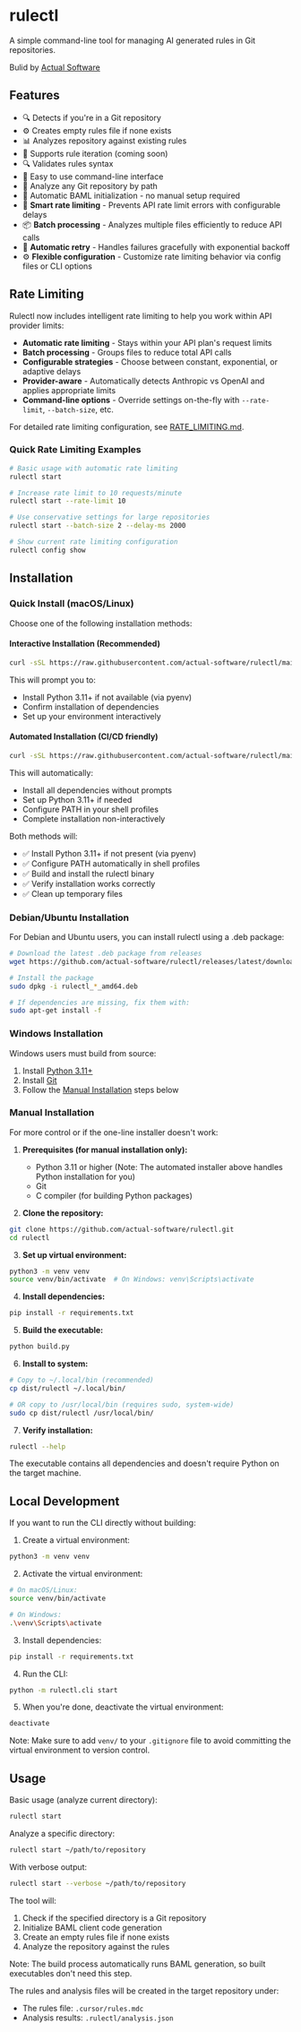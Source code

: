 # rulectl

A simple command-line tool for managing AI generated rules in Git repositories.

Bulid by [Actual Software](http://actual.ai)

## Features

- 🔍 Detects if you're in a Git repository
- ⚙️ Creates empty rules file if none exists
- 📊 Analyzes repository against existing rules
- 🔄 Supports rule iteration (coming soon)
- 🔍 Validates rules syntax
- 🚀 Easy to use command-line interface
- 📁 Analyze any Git repository by path
- 🔄 Automatic BAML initialization - no manual setup required
- 🚦 **Smart rate limiting** - Prevents API rate limit errors with configurable delays
- 📦 **Batch processing** - Analyzes multiple files efficiently to reduce API calls
- 🔄 **Automatic retry** - Handles failures gracefully with exponential backoff
- ⚙️ **Flexible configuration** - Customize rate limiting behavior via config files or CLI options

## Rate Limiting

Rulectl now includes intelligent rate limiting to help you work within API provider limits:

- **Automatic rate limiting** - Stays within your API plan's request limits
- **Batch processing** - Groups files to reduce total API calls
- **Configurable strategies** - Choose between constant, exponential, or adaptive delays
- **Provider-aware** - Automatically detects Anthropic vs OpenAI and applies appropriate limits
- **Command-line options** - Override settings on-the-fly with `--rate-limit`, `--batch-size`, etc.

For detailed rate limiting configuration, see [RATE_LIMITING.md](RATE_LIMITING.md).

### Quick Rate Limiting Examples

```bash
# Basic usage with automatic rate limiting
rulectl start

# Increase rate limit to 10 requests/minute
rulectl start --rate-limit 10

# Use conservative settings for large repositories
rulectl start --batch-size 2 --delay-ms 2000

# Show current rate limiting configuration
rulectl config show
```

## Installation

### Quick Install (macOS/Linux)

Choose one of the following installation methods:

#### Interactive Installation (Recommended)

```bash
curl -sSL https://raw.githubusercontent.com/actual-software/rulectl/main/install.sh | bash
```

This will prompt you to:

- Install Python 3.11+ if not available (via pyenv)
- Confirm installation of dependencies
- Set up your environment interactively

#### Automated Installation (CI/CD friendly)

```bash
curl -sSL https://raw.githubusercontent.com/actual-software/rulectl/main/install.sh | bash -s -- --yes
```

This will automatically:

- Install all dependencies without prompts
- Set up Python 3.11+ if needed
- Configure PATH in your shell profiles
- Complete installation non-interactively

Both methods will:

- ✅ Install Python 3.11+ if not present (via pyenv)
- ✅ Configure PATH automatically in shell profiles
- ✅ Build and install the rulectl binary
- ✅ Verify installation works correctly
- ✅ Clean up temporary files

### Debian/Ubuntu Installation

For Debian and Ubuntu users, you can install rulectl using a .deb package:

```bash
# Download the latest .deb package from releases
wget https://github.com/actual-software/rulectl/releases/latest/download/rulectl_*_amd64.deb

# Install the package
sudo dpkg -i rulectl_*_amd64.deb

# If dependencies are missing, fix them with:
sudo apt-get install -f
```

### Windows Installation

Windows users must build from source:

1. Install [Python 3.11+](https://www.python.org/downloads/)
2. Install [Git](https://git-scm.com/download/win)
3. Follow the [Manual Installation](#manual-installation) steps below

### Manual Installation

For more control or if the one-line installer doesn't work:

1. **Prerequisites (for manual installation only):**

   - Python 3.11 or higher (Note: The automated installer above handles Python installation for you)
   - Git
   - C compiler (for building Python packages)

2. **Clone the repository:**

```bash
git clone https://github.com/actual-software/rulectl.git
cd rulectl
```

3. **Set up virtual environment:**

```bash
python3 -m venv venv
source venv/bin/activate  # On Windows: venv\Scripts\activate
```

4. **Install dependencies:**

```bash
pip install -r requirements.txt
```

5. **Build the executable:**

```bash
python build.py
```

6. **Install to system:**

```bash
# Copy to ~/.local/bin (recommended)
cp dist/rulectl ~/.local/bin/

# OR copy to /usr/local/bin (requires sudo, system-wide)
sudo cp dist/rulectl /usr/local/bin/
```

7. **Verify installation:**

```bash
rulectl --help
```

The executable contains all dependencies and doesn't require Python on the target machine.

## Local Development

If you want to run the CLI directly without building:

1. Create a virtual environment:

```bash
python3 -m venv venv
```

2. Activate the virtual environment:

```bash
# On macOS/Linux:
source venv/bin/activate

# On Windows:
.\venv\Scripts\activate
```

3. Install dependencies:

```bash
pip install -r requirements.txt
```

4. Run the CLI:

```bash
python -m rulectl.cli start
```

5. When you're done, deactivate the virtual environment:

```bash
deactivate
```

Note: Make sure to add `venv/` to your `.gitignore` file to avoid committing the virtual environment to version control.

## Usage

Basic usage (analyze current directory):

```bash
rulectl start
```

Analyze a specific directory:

```bash
rulectl start ~/path/to/repository
```

With verbose output:

```bash
rulectl start --verbose ~/path/to/repository
```

The tool will:

1. Check if the specified directory is a Git repository
2. Initialize BAML client code generation
3. Create an empty rules file if none exists
4. Analyze the repository against the rules

Note: The build process automatically runs BAML generation, so built executables don't need this step.

The rules and analysis files will be created in the target repository under:

- The rules file: `.cursor/rules.mdc`
- Analysis results: `.rulectl/analysis.json`
